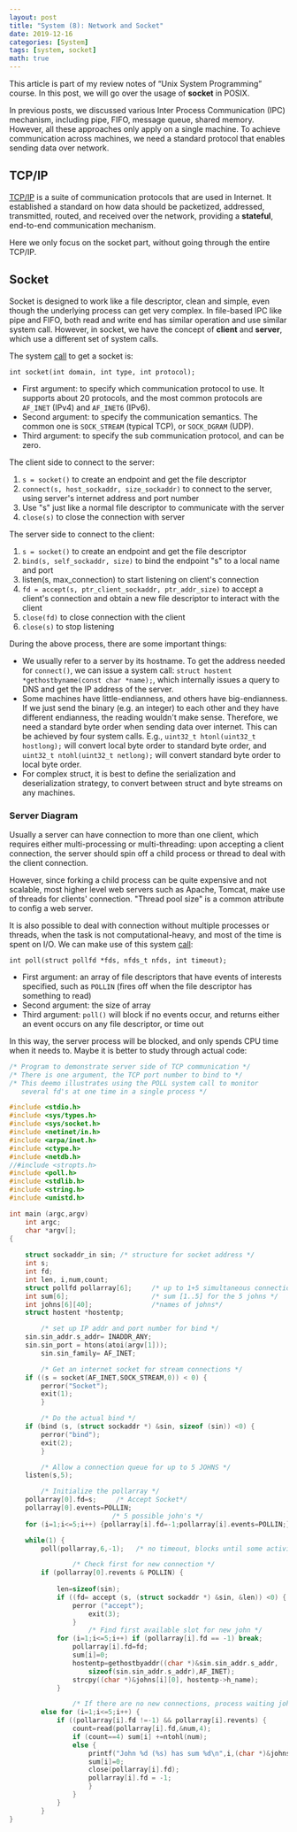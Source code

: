 ```yaml
---
layout: post
title: "System (8): Network and Socket"
date: 2019-12-16
categories: [System]
tags: [system, socket]
math: true
---
```


This article is part of my review notes of “Unix System Programming” course. In this post, we will go over the usage of **socket** in POSIX.

In previous posts, we discussed various Inter Process Communication (IPC) mechanism, including pipe, FIFO, message queue, shared memory. However, all these approaches only apply on a single machine. To achieve communication across machines, we need a standard protocol that enables sending data over network.

## TCP/IP

[TCP/IP](https://en.wikipedia.org/wiki/Internet_protocol_suite) is a suite of communication protocols that are used in Internet. It established a standard on how data should be packetized, addressed, transmitted, routed, and received over the network, providing a **stateful**, end-to-end communication mechanism.

Here we only focus on the socket part, without going through the entire TCP/IP.

## Socket

Socket is designed to work like a file descriptor, clean and simple, even though the underlying process can get very complex. In file-based IPC like pipe and FIFO, both read and write end has similar operation and use similar system call. However, in socket, we have the concept of **client** and **server**, which use a different set of system calls.

The system [call](http://man7.org/linux/man-pages/man2/socket.2.html) to get a socket is:

```int socket(int domain, int type, int protocol);```

* First argument: to specify which communication protocol to use. It supports about 20 protocols, and the most common protocols are `AF_INET` (IPv4) and `AF_INET6` (IPv6).
* Second argument: to specify the communication semantics. The common one is `SOCK_STREAM` (typical TCP), or `SOCK_DGRAM` (UDP).
* Third argument: to specify the sub communication protocol, and can be zero.

The client side to connect to the server:

1. `s = socket()` to create an endpoint and get the file descriptor
2. `connect(s, host_sockaddr, size_sockaddr)` to connect to the server, using server's internet address and port number
3. Use "s" just like a normal file descriptor to communicate with the server
4. `close(s)` to close the connection with server

The server side to connect to the client:

1. `s = socket()` to create an endpoint and get the file descriptor
2. `bind(s, self_sockaddr, size)` to bind the endpoint "s" to a local name and port
3. listen(s, max_connection) to start listening on client's connection
4. `fd = accept(s, ptr_client_sockaddr, ptr_addr_size)` to accept a client's connection and obtain a new file descriptor to interact with the client
5. `close(fd)` to close connection with the client
6. `close(s)` to stop listening

During the above process, there are some important things:
* We usually refer to a server by its hostname. To get the address needed for `connect()`, we can issue a system call: `struct hostent *gethostbyname(const char *name);`, which internally issues a query to DNS and get the IP address of the server.
* Some machines have little-endianness, and others have big-endianness. If we just send the binary (e.g. an integer) to each other and they have different endianness, the reading wouldn't make sense. Therefore, we need a standard byte order when sending data over internet. This can be achieved by four system calls. E.g., `uint32_t htonl(uint32_t hostlong);` will convert local byte order to standard byte order, and `uint32_t ntohl(uint32_t netlong);` will convert standard byte order to local byte order.
* For complex struct, it is best to define the serialization and deserialization strategy, to convert between struct and byte streams on any machines.

### Server Diagram

Usually a server can have connection to more than one client, which requires either multi-processing or multi-threading: upon accepting a client connection, the server should spin off a child process or thread to deal with the client connection.

However, since forking a child process can be quite expensive and not scalable, most higher level web servers such as Apache, Tomcat, make use of threads for clients' connection. "Thread pool size" is a common attribute to config a web server.

It is also possible to deal with connection without multiple processes or threads, when the task is not computational-heavy, and most of the time is spent on I/O. We can make use of this system [call](http://man7.org/linux/man-pages/man2/poll.2.html):

```int poll(struct pollfd *fds, nfds_t nfds, int timeout);```

* First argument: an array of file descriptors that have events of interests specified, such as `POLLIN` (fires off when the file descriptor has something to read)
* Second argument: the size of array
* Third argument: `poll()` will block if no events occur, and returns either an event occurs on any file descriptor, or time out

In this way, the server process will be blocked, and only spends CPU time when it needs to. Maybe it is better to study through actual code:

```c
/* Program to demonstrate server side of TCP communication */
/* There is one argument, the TCP port number to bind to */
/* This deemo illustrates using the POLL system call to monitor
   several fd's at one time in a single process */

#include <stdio.h>
#include <sys/types.h>
#include <sys/socket.h>
#include <netinet/in.h>
#include <arpa/inet.h>
#include <ctype.h>
#include <netdb.h>
//#include <stropts.h>
#include <poll.h>
#include <stdlib.h>
#include <string.h>
#include <unistd.h>

int main (argc,argv) 
	int argc;
	char *argv[];
{
	
	struct sockaddr_in sin; /* structure for socket address */
	int s;
	int fd;
	int len, i,num,count;
	struct pollfd pollarray[6];     /* up to 1+5 simultaneous connections*/
	int sum[6];						/* sum [1..5] for the 5 johns */
	int johns[6][40];				/*names of johns*/
	struct hostent *hostentp;

		/* set up IP addr and port number for bind */
	sin.sin_addr.s_addr= INADDR_ANY;
	sin.sin_port = htons(atoi(argv[1]));
        sin.sin_family= AF_INET;

		/* Get an internet socket for stream connections */
	if ((s = socket(AF_INET,SOCK_STREAM,0)) < 0) {
		perror("Socket");
		exit(1);
		}

		/* Do the actual bind */
	if (bind (s, (struct sockaddr *) &sin, sizeof (sin)) <0) {
		perror("bind");
		exit(2);
		}

		/* Allow a connection queue for up to 5 JOHNS */
	listen(s,5);

		/* Initialize the pollarray */
	pollarray[0].fd=s;     /* Accept Socket*/
	pollarray[0].events=POLLIN;
						  /* 5 possible john's */
	for (i=1;i<=5;i++) {pollarray[i].fd=-1;pollarray[i].events=POLLIN;}

	while(1) {
		poll(pollarray,6,-1);   /* no timeout, blocks until some activity*/

				/* Check first for new connection */
		if (pollarray[0].revents & POLLIN) {
			
			len=sizeof(sin);
			if ((fd= accept (s, (struct sockaddr *) &sin, &len)) <0) {
				perror ("accept");
					exit(3);
				}
					/* Find first available slot for new john */
			for (i=1;i<=5;i++) if (pollarray[i].fd == -1) break;
				pollarray[i].fd=fd;
				sum[i]=0;
				hostentp=gethostbyaddr((char *)&sin.sin_addr.s_addr,
					sizeof(sin.sin_addr.s_addr),AF_INET);
				strcpy((char *)&johns[i][0], hostentp->h_name);
			}

				/* If there are no new connections, process waiting john's */
		else for (i=1;i<=5;i++) {
			if ((pollarray[i].fd !=-1) && pollarray[i].revents) {
				count=read(pollarray[i].fd,&num,4);
				if (count==4) sum[i] +=ntohl(num);
				else {
					printf("John %d (%s) has sum %d\n",i,(char *)&johns[i][0], sum[i]);
					sum[i]=0;
					close(pollarray[i].fd);
					pollarray[i].fd = -1;
					}
				}
			}
		}
}
```
